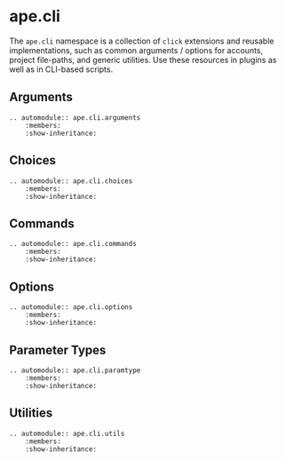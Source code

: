 # ape.cli

The `ape.cli` namespace is a collection of `click` extensions and reusable implementations, such as common arguments / 
options for accounts, project file-paths, and generic utilities. Use these resources in plugins as well as in CLI-based 
scripts.

## Arguments

```{eval-rst}
.. automodule:: ape.cli.arguments
    :members:
    :show-inheritance:
```

## Choices

```{eval-rst}
.. automodule:: ape.cli.choices
    :members:
    :show-inheritance:
```

## Commands

```{eval-rst}
.. automodule:: ape.cli.commands
    :members:
    :show-inheritance:
```

## Options

```{eval-rst}
.. automodule:: ape.cli.options
    :members:
    :show-inheritance:
```

## Parameter Types

```{eval-rst}
.. automodule:: ape.cli.paramtype
    :members:
    :show-inheritance:
```

## Utilities

```{eval-rst}
.. automodule:: ape.cli.utils
    :members:
    :show-inheritance:
```
